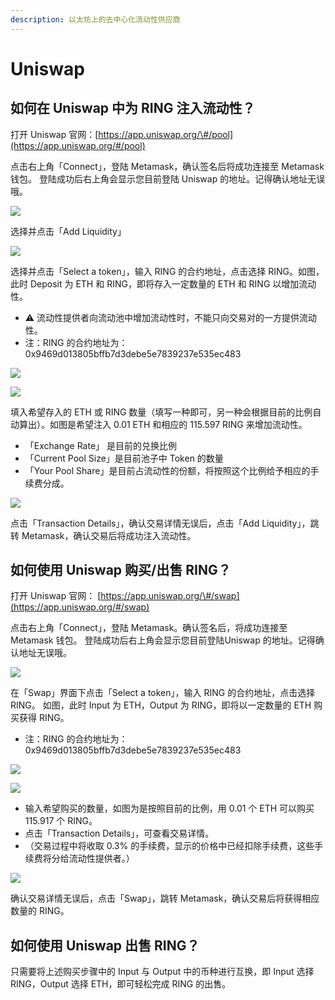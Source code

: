 ```yaml
---
description: 以太坊上的去中心化流动性供应商
---
```


# Uniswap

## 如何在 Uniswap 中为 RING 注入流动性？

打开 Uniswap 官网：[https://app.uniswap.org/\#/pool](https://app.uniswap.org/#/pool)

点击右上角「Connect」，登陆 Metamask，确认签名后将成功连接至 Metamask 钱包。 登陆成功后右上角会显示您目前登陆 Uniswap 的地址。记得确认地址无误哦。

![](../../.gitbook/assets/advanced-trading-uniswap-cn-1.png)

选择并点击「Add Liquidity」

![](../../.gitbook/assets/advanced-trading-uniswap-cn-2.png)

选择并点击「Select a token」，输入 RING 的合约地址，点击选择 RING。如图，此时 Deposit 为 ETH 和 RING，即将存入一定数量的 ETH 和 RING 以增加流动性。

* ⚠️ 流动性提供者向流动池中增加流动性时，不能只向交易对的一方提供流动性。
* 注：RING 的合约地址为：0x9469d013805bffb7d3debe5e7839237e535ec483

![](../../.gitbook/assets/advanced-trading-uniswap-cn-3.png)

![](../../.gitbook/assets/advanced-trading-uniswap-cn-4.png)

填入希望存入的 ETH 或 RING 数量（填写一种即可，另一种会根据目前的比例自动算出）。如图是希望注入 0.01 ETH 和相应的 115.597 RING 来增加流动性。

* 「Exchange Rate」 是目前的兑换比例
* 「Current Pool Size」是目前池子中 Token 的数量
* 「Your Pool Share」是目前占流动性的份额，将按照这个比例给予相应的手续费分成。

![](../../.gitbook/assets/advanced-trading-uniswap-cn-5.png)

点击「Transaction Details」，确认交易详情无误后，点击「Add Liquidity」，跳转 Metamask，确认交易后将成功注入流动性。

## 如何使用 Uniswap 购买/出售 RING？

打开 Uniswap 官网： [https://app.uniswap.org/\#/swap](https://app.uniswap.org/#/swap)

点击右上角「Connect」，登陆 Metamask。确认签名后，将成功连接至 Metamask 钱包。 登陆成功后右上角会显示您目前登陆Uniswap 的地址。记得确认地址无误哦。

![](../../.gitbook/assets/advanced-trading-uniswap-cn-6.png)

在「Swap」界面下点击「Select a token」，输入 RING 的合约地址，点击选择 RING。 如图，此时 Input 为 ETH，Output 为 RING，即将以一定数量的 ETH 购买获得 RING。

* 注：RING 的合约地址为：0x9469d013805bffb7d3debe5e7839237e535ec483

![](../../.gitbook/assets/advanced-trading-uniswap-cn-7.png)

![](../../.gitbook/assets/advanced-trading-uniswap-cn-8.png)

* 输入希望购买的数量，如图为是按照目前的比例，用 0.01 个 ETH 可以购买 115.917 个 RING。
* 点击「Transaction Details」，可查看交易详情。
* （交易过程中将收取 0.3% 的手续费，显示的价格中已经扣除手续费，这些手续费将分给流动性提供者。）

![](../../.gitbook/assets/advanced-trading-uniswap-cn-9.png)

确认交易详情无误后，点击「Swap」，跳转 Metamask，确认交易后将获得相应数量的 RING。

## 如何使用 Uniswap 出售 RING？

只需要将上述购买步骤中的 Input 与 Output 中的币种进行互换，即 Input 选择 RING，Output 选择 ETH，即可轻松完成 RING 的出售。

